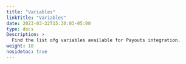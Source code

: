 ```yaml
---
title: "Variables"
linkTitle: "Variables"
date: 2023-03-22T15:30:03-05:00
type: docs
Description: >
  Find the list ofg variables available for Payouts integration.
weight: 10
nosidetoc: true
---
```

